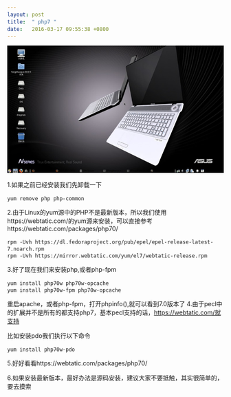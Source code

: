 ```yaml
---
layout: post
title:  " php7 "
date:   2016-03-17 09:55:38 +0800
---
```

<img src="/images/fulls/centos.jpg" class="fit image">

1.如果之前已经安装我们先卸载一下

    yum remove php php-common  

2.由于Linux的yum源中的PHP不是最新版本，所以我们使用https://webtatic.com/的yum源来安装，可以直接参考https://webtatic.com/packages/php70/

    rpm -Uvh https://dl.fedoraproject.org/pub/epel/epel-release-latest-7.noarch.rpm  
    rpm -Uvh https://mirror.webtatic.com/yum/el7/webtatic-release.rpm  


3.好了现在我们来安装php,或者php-fpm

    yum install php70w php70w-opcache  
    yum install php70w-fpm php70w-opcache  

重启apache，或者php-fpm，打开phpinfo(),就可以看到7.0版本了
4.由于pecl中的扩展并不是所有的都支持php7，基本pecl支持的话，https://webtatic.com/就支持

比如安装pdo我们执行以下命令

    yum install php70w-pdo  

5.好好看看https://webtatic.com/packages/php70/

6.如果安装最新版本，最好办法是源码安装，建议大家不要抵触，其实很简单的，要去摸索
